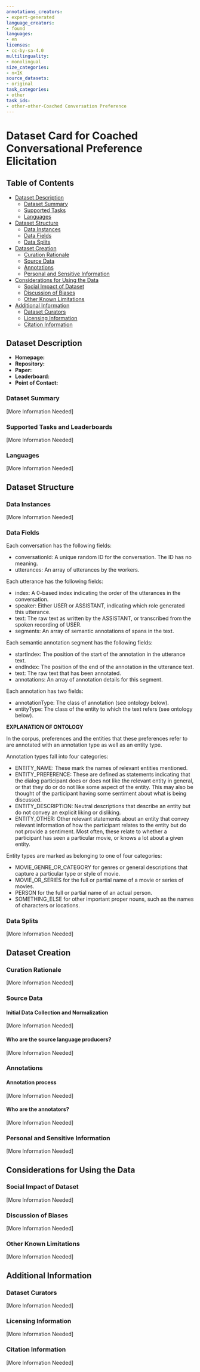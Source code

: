```yaml
---
annotations_creators:
- expert-generated
language_creators:
- found
languages:
- en
licenses:
- cc-by-sa-4.0
multilinguality:
- monolingual
size_categories:
- n<1K
source_datasets:
- original
task_categories:
- other
task_ids:
- other-other-Coached Conversation Preference
---
```


# Dataset Card for Coached Conversational Preference Elicitation

## Table of Contents
- [Dataset Description](#dataset-description)
  - [Dataset Summary](#dataset-summary)
  - [Supported Tasks](#supported-tasks-and-leaderboards)
  - [Languages](#languages)
- [Dataset Structure](#dataset-structure)
  - [Data Instances](#data-instances)
  - [Data Fields](#data-instances)
  - [Data Splits](#data-instances)
- [Dataset Creation](#dataset-creation)
  - [Curation Rationale](#curation-rationale)
  - [Source Data](#source-data)
  - [Annotations](#annotations)
  - [Personal and Sensitive Information](#personal-and-sensitive-information)
- [Considerations for Using the Data](#considerations-for-using-the-data)
  - [Social Impact of Dataset](#social-impact-of-dataset)
  - [Discussion of Biases](#discussion-of-biases)
  - [Other Known Limitations](#other-known-limitations)
- [Additional Information](#additional-information)
  - [Dataset Curators](#dataset-curators)
  - [Licensing Information](#licensing-information)
  - [Citation Information](#citation-information)

## Dataset Description

- **Homepage:**
- **Repository:**
- **Paper:**
- **Leaderboard:**
- **Point of Contact:**

### Dataset Summary

[More Information Needed]

### Supported Tasks and Leaderboards

[More Information Needed]

### Languages

[More Information Needed]

## Dataset Structure

### Data Instances

[More Information Needed]

### Data Fields

Each conversation has the following fields:

* conversationId: A unique random ID for the conversation. The ID has no meaning.
* utterances: An array of utterances by the workers.

Each utterance has the following fields:

* index: A 0-based index indicating the order of the utterances in the conversation.
* speaker: Either USER or ASSISTANT, indicating which role generated this utterance.
* text: The raw text as written by the ASSISTANT, or transcribed from the spoken recording of USER.
* segments: An array of semantic annotations of spans in the text.  

Each semantic annotation segment has the following fields:

* startIndex: The position of the start of the annotation in the utterance text.
* endIndex: The position of the end of the annotation in the utterance text.
* text: The raw text that has been annotated.
* annotations: An array of annotation details for this segment.

Each annotation has two fields:

* annotationType: The class of annotation (see ontology below).
* entityType: The class of the entity to which the text refers (see ontology below).

**EXPLANATION OF ONTOLOGY**

In the corpus, preferences and the entities that these preferences refer to are annotated with an annotation type as well as an entity type.

Annotation types fall into four categories:

* ENTITY_NAME: These mark the names of relevant entities mentioned.
* ENTITY_PREFERENCE: These are defined as statements indicating that the dialog participant does or does not like the relevant entity in general, or that they do or do not like some aspect of the entity. This may also be thought of the participant having some sentiment about what is being discussed.
* ENTITY_DESCRIPTION: Neutral descriptions that describe an entity but do not convey an explicit liking or disliking.
* ENTITY_OTHER: Other relevant statements about an entity that convey relevant information of how the participant relates to the entity but do not provide a sentiment. Most often, these relate to whether a participant has seen a particular movie, or knows a lot about a given entity.

Entity types are marked as belonging to one of four categories:

* MOVIE_GENRE_OR_CATEGORY for genres or general descriptions that capture a particular type or style of movie.
* MOVIE_OR_SERIES for the full or partial name of a movie or series of movies.
* PERSON for the full or partial name of an actual person.
* SOMETHING_ELSE for other important proper nouns, such as the names of characters or locations.


### Data Splits

[More Information Needed]

## Dataset Creation

### Curation Rationale

[More Information Needed]

### Source Data

#### Initial Data Collection and Normalization

[More Information Needed]

#### Who are the source language producers?

[More Information Needed]

### Annotations

#### Annotation process

[More Information Needed]

#### Who are the annotators?

[More Information Needed]

### Personal and Sensitive Information

[More Information Needed]

## Considerations for Using the Data

### Social Impact of Dataset

[More Information Needed]

### Discussion of Biases

[More Information Needed]

### Other Known Limitations

[More Information Needed]

## Additional Information

### Dataset Curators

[More Information Needed]

### Licensing Information

[More Information Needed]

### Citation Information

[More Information Needed]
